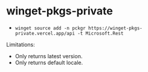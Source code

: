# winget-pkgs-private

- `winget source add -n pckgr https://winget-pkgs-private.vercel.app/api -t Microsoft.Rest`

Limitations:

- Only returns latest version.
- Only returns default locale.
